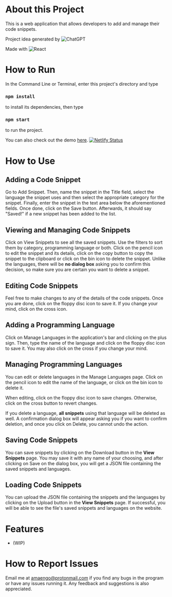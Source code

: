 # About this Project

This is a web application that allows developers to add and manage their code snippets. 

Project idea generated by ![ChatGPT](https://img.shields.io/badge/chatGPT-74aa9c?style=for-the-badge&logo=openai&logoColor=white)

Made with 
![React](https://img.shields.io/badge/react-%2320232a.svg?style=for-the-badge&logo=react&logoColor=%2361DAFB)

# How to Run

In the Command Line or Terminal, enter this project's directory and type 

### `npm install`

to install its dependencies, then type

### `npm start`

to run the project. 

You can also check out the demo [here](https://tda-code-snippets.netlify.app/).
[![Netlify Status](https://api.netlify.com/api/v1/badges/3505edf4-3e00-458b-abc1-6a10958168d0/deploy-status)](https://app.netlify.com/sites/tda-code-snippets/deploys)

# How to Use

## Adding a Code Snippet
Go to Add Snippet. Then, name the snippet in the Title field, select the language the snippet uses and then select the appropriate category for the snippet. Finally, enter the snippet in the text area below the aforementioned fields. Once done, click on the Save button. Afterwards, it should say "Saved!" if a new snippet has been added to the list. 

## Viewing and Managing Code Snippets 
Click on View Snippets to see all the saved snippets. Use the filters to sort them by category, programming language or both. Click on the pencil icon to edit the snippet and its details, click on the copy button to copy the snippet to the clipboard or click on the bin icon to delete the snippet. Unlike the languages, there will be __no dialog box__ asking you to confirm this decision, so make sure you are certain you want to delete a snippet. 

## Editing Code Snippets
Feel free to make changes to any of the details of the code snippets. Once you are done, click on the floppy disc icon to save it. If you change your mind, click on the cross icon. 

## Adding a Programming Language
Click on Manage Languages in the application's bar and clicking on the plus sign. Then, type the name of the language and click on the floppy disc icon to save it. You may also click on the cross if you change your mind. 

## Managing Programming Languages
You can edit or delete languages in the Manage Languages page. Click on the pencil icon to edit the name of the language, or click on the bin icon to delete it.

When editing, click on the floppy disc icon to save changes. Otherwise, click on the cross button to revert changes. 

If you delete a language, __all snippets__ using that language will be deleted as well. A confirmation dialog box will appear asking you if you want to confirm deletion, and once you click on Delete, you cannot undo the action. 

## Saving Code Snippets
You can save snippets by clicking on the Download button in the __View Snippets__ page. You may save it with any name of your choosing, and after clicking on Save on the dialog box, you will get a JSON file containing the saved snippets and languages. 

## Loading Code Snippets
You can upload the JSON file containing the snippets and the languages by clicking on the Upload button in the __View Snippets__ page. If successful, you will be able to see the file's saved snippets and languages on the website. 

# Features

* (WIP) 

# How to Report Issues

Email me at amaengo@protonmail.com if you find any bugs in the program or have any issues running it. Any feedback and suggestions is also appreciated. 
